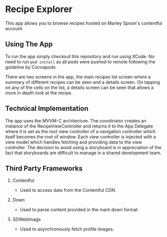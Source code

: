 # Recipe Explorer

This app allows you to browse recipes hosted on Marley Spoon's contentful account.

## Using The App

To run the app simply checkout this repository and run using XCode. No need to run `pod install` as all pods were pushed to remote following the guideline by Cocoapods.

There are two screens in the app, the main recipes list screen where a summary of different recipes can be seen and a details screen. On tapping on any of the cells on the list, a details screen can be seen that allows a more in depth look at the recipe.

## Technical Implementation

The app uses the MVVM-C architecture. The coordinator creates an instance of the RecipeViewController and returns it to the App Delegate where it is set as the root view controller of a navigation controller which itself becomes the root of window. Each view controller is injected with a view model which handles fetching and providing data to the view controller. The decision to avoid using a storyboard is in appreciation of the fact that storyboards are difficult to manage in a shared development team.

## Third Party Frameworks

1. Contentful
	- Used to access data from the Contentful CDN.

2. Down
	- Used to parse content provided in the mark down format.
  
3. SDWebImage
  	- Used to asynchronously fetch profile images.

